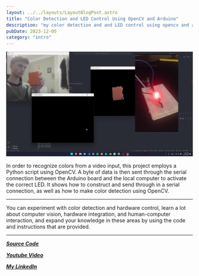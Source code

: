 ```yaml
---
layout: ../../layouts/LayoutBlogPost.astro
title: "Color Detection and LED Control Using OpenCV and Arduino"
description: "my color detection and and LED control using opencv and arduino project"
pubDate: 2023-12-05
category: "intro"
---
```


![Project Screenshot](https://github.com/Ege-Okyay/arduino-led-opencv/raw/main/screenshot.webp)

In order to recognize colors from a video input, this project employs a Python script using OpenCV. A byte of data is then sent through the serial connection between the Arduino board and the local computer to activate the correct LED. It shows how to construct and send through in a serial connection, as well as how to make color detection using OpenCV.

___

You can experiment with color detection and hardware control, learn a lot about computer vision, hardware integration, and human-computer interaction, and expand your knowledge in these areas by using the code and instructions that are provided.

___

[**_Source Code_**](https://github.com/Ege-Okyay/arduino-led-opencv)

[**_Youtube Video_**](https://www.youtube.com/watch?v=YwdtDctzKBY)

[**_My LinkedIn_**](https://www.linkedin.com/in/ege-okyay)
